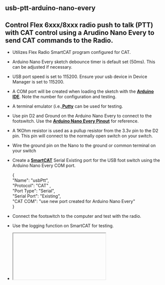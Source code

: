 usb-ptt-arduino-nano-every
----------

Control Flex 6xxx/8xxx radio push to talk (PTT) with CAT control using a Arudino Nano Every to send CAT commands to the Radio.     
----------
* Utilizes Flex Radio SmartCAT program configured for CAT.
  
* Arduino Nano Every sketch debounce timer is default set (50ms).  This can be adjusted if necessary.
* USB port speed is set to 115200.  Ensure your usb device in Device Manager is set to 115200.
* A COM port will be created when loading the sketch with the **[Arduino IDE](https://www.arduino.cc/en/software)**. Note the number for configuration and testing.
  
* A terminal emulator (i.e.,**[Putty](https://www.putty.org/)** can be used for testing.

* Use pin D2 and Ground on the Arduino Nano Every to connect to the footswitch.  Use the **[Arduino Nano Every Pinout](https://content.arduino.cc/assets/Pinout-NANOevery_latest.pdf)** for reference.

* A 1KOhm resistor is used as a pullup resistor from the 3.3v pin to the D2 pin. This pin will connect to the normally open switch on your switch.
  
* Wire the ground pin on the Nano to the ground or common terminal on your switch

* Create a **[SmartCAT](https://www.flexradio.com/documentation/smartsdr-cat-user-guide-pdf/)** Serial Existing port for the USB foot switch using the Arduino Nano Every COM port.
  
  { <br>
    "Name": "usbPtt",<br>
    "Protocol": "CAT" ,<br>
    "Port Type": "Serial",<br>
    "Serial Port": "Existing",<br>
    "CAT COM": "use new port created for Arduino Nano Every" <br>
  }

* Connect the footswitch to the computer and test with the radio.  
* Use the logging function on SmartCAT  for testing.

* <iframe>[https://us.v-cdn.net/cdn-cgi/image/fit=scale-down,width=1600/https://us.v-cdn.net/6032377/uploads/89NZ0FHAEM6S/usbpttarduinonanoevery2.jpg](https://us.v-cdn.net/cdn-cgi/image/fit=scale-down,width=1600/https://us.v-cdn.net/6032377/uploads/89NZ0FHAEM6S/usbpttarduinonanoevery2.jpg)</iframe>
